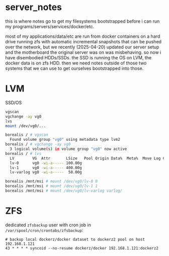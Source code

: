 # server_notes

this is where notes go to get my filesystems bootstrapped before i can run my programs/servers/services/docker/etc.

most of my applications/data/etc are run from docker containers on a hard drive running zfs with automatic incremental snapshots that can be pushed over the network, but we recently (2025-04-20) updated our server setup and the motherboard the original server was on was misbehaving. so now i have disembodied HDDs/SSDs. the SSD is running the OS on LVM, the docker data is on zfs HDD. then we need notes outside of those two systems that we can use to get ourselves bootstrapped into those.

# LVM

SSD/OS

```bash
vgscan
vgchange -ay vg0
lvs
mount /dev/vg0/...
```

```bash
borealis / # vgscan
  Found volume group "vg0" using metadata type lvm2
borealis / # vgchange -ay vg0
  3 logical volume(s) in volume group "vg0" now active
borealis / # lvs
  LV        VG  Attr       LSize   Pool Origin Data%  Meta%  Move Log Cpy%Sync Convert
  lv-0      vg0 -wi-a----- 100.00g                                                    
  lv-1      vg0 -wi-a----- 400.00g                                                    
  lv-varlog vg0 -wi-a-----  50.00g

borealis /mnt/msi # mount /dev/vg0/lv-0 0
borealis /mnt/msi # mount /dev/vg0/lv-1 1
borealis /mnt/msi # mount /dev/vg0/lv-varlog varlog/
```


# ZFS

dedicated `zfsbackup` user with cron job in `/var/spool/cron/crontabs/zfsbackup`:
```
# backup local dockerz/docker dataset to dockerz2 pool on host 192.168.1.121
43 * * * * syncoid --no-resume dockerz/docker 192.168.1.121:dockerz2
```
